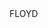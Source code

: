 ---
type: "sms"
number: "55156"
body: "FLOYD"
message: "Text FLOYD to 551-56"
representation: "Color of Change"
impact: "This will link you to Color of Change’s petition, which will send a letter to Mayor Jacob Frey and District Attorney Michael Freeman demanding the arrest and murder charge of the four officers."
---